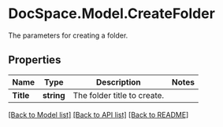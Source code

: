 # DocSpace.Model.CreateFolder
The parameters for creating a folder.

## Properties

Name | Type | Description | Notes
------------ | ------------- | ------------- | -------------
**Title** | **string** | The folder title to create. | 

[[Back to Model list]](../README.md#documentation-for-models) [[Back to API list]](../README.md#documentation-for-api-endpoints) [[Back to README]](../README.md)

